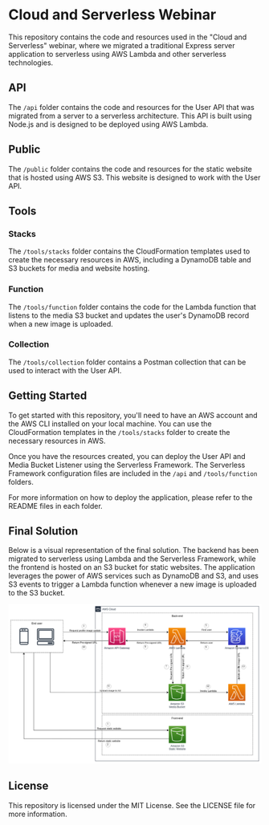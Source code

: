 # Cloud and Serverless Webinar

This repository contains the code and resources used in the "Cloud and Serverless" webinar, where we migrated a traditional Express server application to serverless using AWS Lambda and other serverless technologies.

## API

The `/api` folder contains the code and resources for the User API that was migrated from a server to a serverless architecture. This API is built using Node.js and is designed to be deployed using AWS Lambda.

## Public

The `/public` folder contains the code and resources for the static website that is hosted using AWS S3. This website is designed to work with the User API.

## Tools

### Stacks

The `/tools/stacks` folder contains the CloudFormation templates used to create the necessary resources in AWS, including a DynamoDB table and S3 buckets for media and website hosting.

### Function

The `/tools/function` folder contains the code for the Lambda function that listens to the media S3 bucket and updates the user's DynamoDB record when a new image is uploaded.

### Collection

The `/tools/collection` folder contains a Postman collection that can be used to interact with the User API.

## Getting Started

To get started with this repository, you'll need to have an AWS account and the AWS CLI installed on your local machine. You can use the CloudFormation templates in the `/tools/stacks` folder to create the necessary resources in AWS.

Once you have the resources created, you can deploy the User API and Media Bucket Listener using the Serverless Framework. The Serverless Framework configuration files are included in the `/api` and `/tools/function` folders.

For more information on how to deploy the application, please refer to the README files in each folder.

## Final Solution

Below is a visual representation of the final solution. The backend has been migrated to serverless using Lambda and the Serverless Framework, while the frontend is hosted on an S3 bucket for static websites. The application leverages the power of AWS services such as DynamoDB and S3, and uses S3 events to trigger a Lambda function whenever a new image is uploaded to the S3 bucket.

![image](./media/imgs/final-solution.drawio.png)

## License

This repository is licensed under the MIT License. See the LICENSE file for more information.
